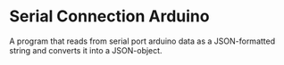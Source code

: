 # Serial Connection Arduino
A program that reads from serial port arduino data as a JSON-formatted string and converts it into a JSON-object. 
